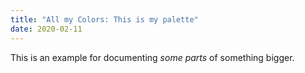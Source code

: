 ```yaml
---
title: "All my Colors: This is my palette"
date: 2020-02-11
---
```


This is an example for documenting *some parts* of something bigger.